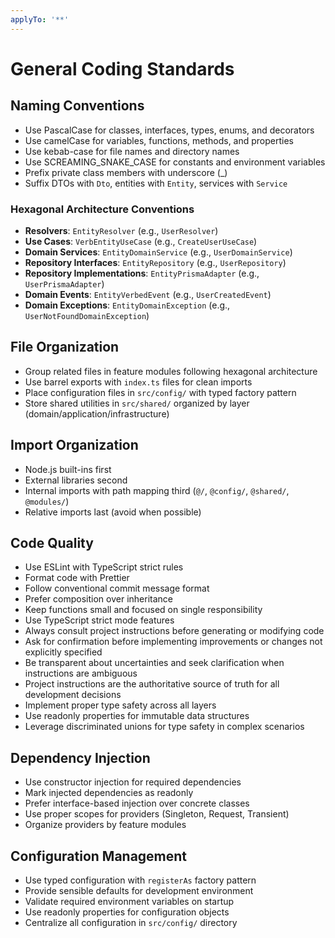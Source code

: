 ```yaml
---
applyTo: '**'
---
```


# General Coding Standards

## Naming Conventions

- Use PascalCase for classes, interfaces, types, enums, and decorators
- Use camelCase for variables, functions, methods, and properties
- Use kebab-case for file names and directory names
- Use SCREAMING_SNAKE_CASE for constants and environment variables
- Prefix private class members with underscore (\_)
- Suffix DTOs with `Dto`, entities with `Entity`, services with `Service`

### Hexagonal Architecture Conventions

- **Resolvers**: `EntityResolver` (e.g., `UserResolver`)
- **Use Cases**: `VerbEntityUseCase` (e.g., `CreateUserUseCase`)
- **Domain Services**: `EntityDomainService` (e.g., `UserDomainService`)
- **Repository Interfaces**: `EntityRepository` (e.g., `UserRepository`)
- **Repository Implementations**: `EntityPrismaAdapter` (e.g., `UserPrismaAdapter`)
- **Domain Events**: `EntityVerbedEvent` (e.g., `UserCreatedEvent`)
- **Domain Exceptions**: `EntityDomainException` (e.g., `UserNotFoundDomainException`)

## File Organization

- Group related files in feature modules following hexagonal architecture
- Use barrel exports with `index.ts` files for clean imports
- Place configuration files in `src/config/` with typed factory pattern
- Store shared utilities in `src/shared/` organized by layer (domain/application/infrastructure)

## Import Organization

- Node.js built-ins first
- External libraries second
- Internal imports with path mapping third (`@/`, `@config/`, `@shared/`, `@modules/`)
- Relative imports last (avoid when possible)

## Code Quality

- Use ESLint with TypeScript strict rules
- Format code with Prettier
- Follow conventional commit message format
- Prefer composition over inheritance
- Keep functions small and focused on single responsibility
- Use TypeScript strict mode features
- Always consult project instructions before generating or modifying code
- Ask for confirmation before implementing improvements or changes not explicitly specified
- Be transparent about uncertainties and seek clarification when instructions are ambiguous
- Project instructions are the authoritative source of truth for all development decisions
- Implement proper type safety across all layers
- Use readonly properties for immutable data structures
- Leverage discriminated unions for type safety in complex scenarios

## Dependency Injection

- Use constructor injection for required dependencies
- Mark injected dependencies as readonly
- Prefer interface-based injection over concrete classes
- Use proper scopes for providers (Singleton, Request, Transient)
- Organize providers by feature modules

## Configuration Management

- Use typed configuration with `registerAs` factory pattern
- Provide sensible defaults for development environment
- Validate required environment variables on startup
- Use readonly properties for configuration objects
- Centralize all configuration in `src/config/` directory
